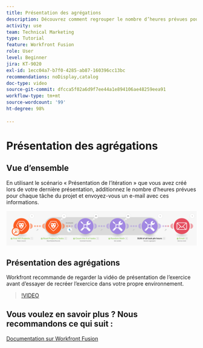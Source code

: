 ```yaml
---
title: Présentation des agrégations
description: Découvrez comment regrouper le nombre d’heures prévues pour chaque tâche d’un projet et à vous envoyer un e-mail contenant ces informations, le tout dans  [!DNL Adobe Workfront Fusion].
activity: use
team: Technical Marketing
type: Tutorial
feature: Workfront Fusion
role: User
level: Beginner
jira: KT-9020
exl-id: 1ecc04a7-b7f0-4285-ab87-160396cc13bc
recommendations: noDisplay,catalog
doc-type: video
source-git-commit: dfcca5f02a6d9f7ee44a1e894106ae48259eea91
workflow-type: tm+mt
source-wordcount: '99'
ht-degree: 98%

---
```


# Présentation des agrégations

## Vue d’ensemble

En utilisant le scénario « Présentation de l’itération » que vous avez créé lors de votre dernière présentation, additionnez le nombre d’heures prévues pour chaque tâche du projet et envoyez-vous un e-mail avec ces informations.

![Image du scénario Fusion](assets/iteration-and-aggregation-2.png)

## Présentation des agrégations

Workfront recommande de regarder la vidéo de présentation de l’exercice avant d’essayer de recréer l’exercice dans votre propre environnement.

>[!VIDEO](https://video.tv.adobe.com/v/335280/?quality=12&learn=on&enablevpops)



## Vous voulez en savoir plus ? Nous recommandons ce qui suit :

[Documentation sur Workfront Fusion](https://experienceleague.adobe.com/fr/docs/workfront-fusion/using/get-started-with-fusion/understand-workfront-fusion/workfront-fusion-overview)
